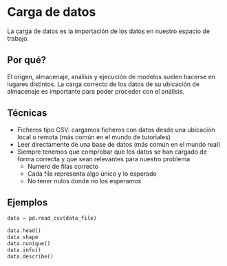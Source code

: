 # Carga de datos
La carga de datos es la importación de los datos en nuestro espacio de trabajo.

## Por qué?
El origen, almacenaje, análisis y ejecución de modelos suelen hacerse en lugares distintos. La carga correcto de los datos de su ubicación de almacenaje es importante para poder proceder con el análisis.

## Técnicas

* Ficheros tipo CSV: cargamos ficheros con datos desde una ubicación local o remota (más común en el mundo de tutoriales)
* Leer directamente de una base de datos (más común en el mundo real)
* Siempre tenemos que comprobar que los datos se han cargado de forma correcta y que sean  relevantes para nuestro problema
  * Numero de filas correcto
  * Cada fila representa algo único y lo esperado
  * No tener nulos donde no los esperamos

## Ejemplos
```python
data = pd.read_csv(data_file)

data.head()
data.shape
data.nunique()
data.info()
data.describe()
```